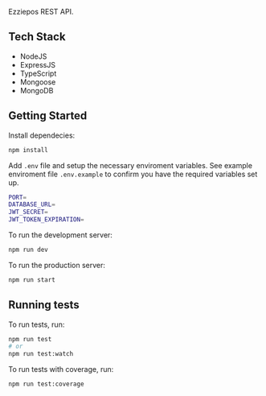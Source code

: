 Ezziepos REST API.

## Tech Stack
- NodeJS
- ExpressJS
- TypeScript
- Mongoose
- MongoDB

## Getting Started

Install dependecies:

```bash
npm install
```

Add `.env` file and setup the necessary enviroment variables. See example enviroment file `.env.example` to confirm you have the required variables set up.

```bash
PORT=
DATABASE_URL=
JWT_SECRET=
JWT_TOKEN_EXPIRATION=
```

To run the development server:

```bash
npm run dev
```

To run the production server:

```bash
npm run start
```

## Running tests

To run tests, run:

```bash
npm run test
# or
npm run test:watch
```

To run tests with coverage, run:

```bash
npm run test:coverage
```
